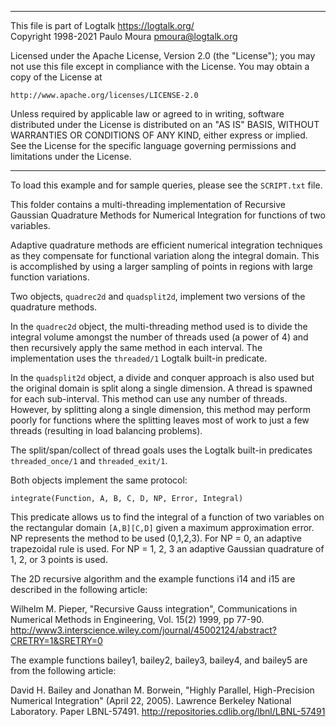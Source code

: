 ________________________________________________________________________

This file is part of Logtalk <https://logtalk.org/>  
Copyright 1998-2021 Paulo Moura <pmoura@logtalk.org>

Licensed under the Apache License, Version 2.0 (the "License");
you may not use this file except in compliance with the License.
You may obtain a copy of the License at

    http://www.apache.org/licenses/LICENSE-2.0

Unless required by applicable law or agreed to in writing, software
distributed under the License is distributed on an "AS IS" BASIS,
WITHOUT WARRANTIES OR CONDITIONS OF ANY KIND, either express or implied.
See the License for the specific language governing permissions and
limitations under the License.
________________________________________________________________________


To load this example and for sample queries, please see the `SCRIPT.txt` file.

This folder contains a multi-threading implementation of Recursive Gaussian 
Quadrature Methods for Numerical Integration for functions of two variables.

Adaptive quadrature methods are efficient numerical integration techniques
as they compensate for functional variation along the integral domain. This
is accomplished by using a larger sampling of points in regions with large 
function variations.

Two objects, `quadrec2d` and `quadsplit2d`, implement two versions of the 
quadrature methods.

In the `quadrec2d` object, the multi-threading method used is to divide 
the integral volume amongst the number of threads used (a power of 4) and 
then recursively apply the same method in each interval. The implementation 
uses the `threaded/1` Logtalk built-in predicate.

In the `quadsplit2d` object, a divide and conquer approach is also used but 
the original domain is split along a single dimension. A thread is spawned 
for each sub-interval. This method can use any number of threads. However, 
by splitting along a single dimension, this method may perform poorly for 
functions where the splitting leaves most of work to just a few threads 
(resulting in load balancing problems).

The split/span/collect of thread goals uses the Logtalk built-in predicates 
`threaded_once/1` and `threaded_exit/1`.

Both objects implement the same protocol:

    integrate(Function, A, B, C, D, NP, Error, Integral)

This predicate allows us to find the integral of a function of two variables 
on the rectangular domain `[A,B][C,D]` given a maximum approximation error.
NP represents the method to be used (0,1,2,3). For NP = 0, an adaptive 
trapezoidal rule is used. For NP = 1, 2, 3 an adaptive Gaussian quadrature of
1, 2, or 3 points is used.


The 2D recursive algorithm and the example functions i14 and i15 are described
in the following article:

Wilhelm M. Pieper, "Recursive Gauss integration",
Communications in Numerical Methods in Engineering, Vol. 15(2) 1999, pp 77-90.
http://www3.interscience.wiley.com/journal/45002124/abstract?CRETRY=1&SRETRY=0

The example functions bailey1, bailey2, bailey3, bailey4, and bailey5 are from
the following article:

David H. Bailey and Jonathan M. Borwein, 
"Highly Parallel, High-Precision Numerical Integration" (April 22, 2005). 
Lawrence Berkeley National Laboratory. Paper LBNL-57491. 
http://repositories.cdlib.org/lbnl/LBNL-57491
